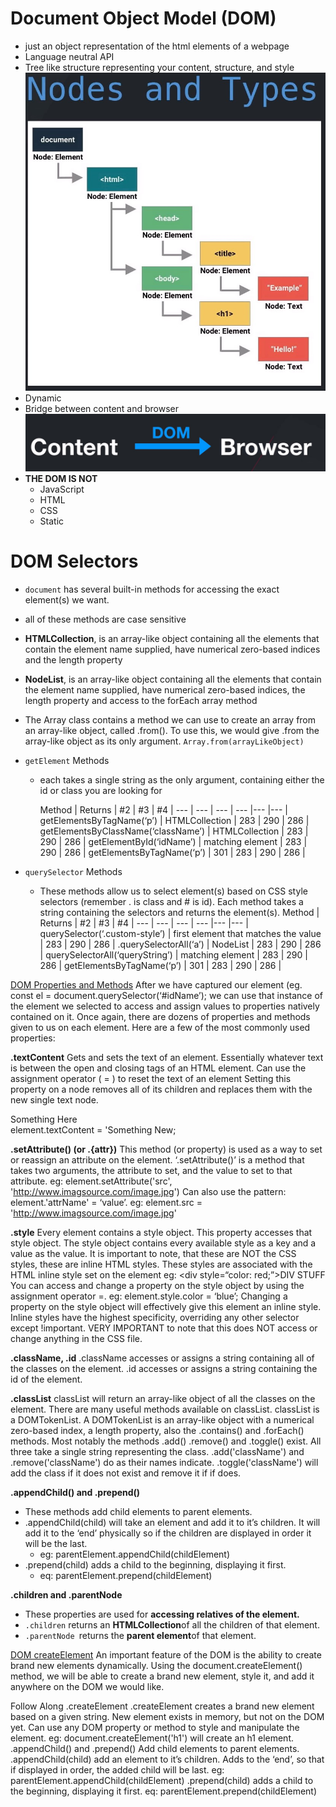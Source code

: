 # Document Object Model (DOM)

* just an object representation of the html elements of  a webpage
* Language neutral API
* Tree like structure representing your content, structure, and style
![DOM](../img/nodes.jpg)
* Dynamic
* Bridge between content and browser
![DOM](../img/dom.jpg)
* **THE DOM IS NOT**
    * JavaScript
    * HTML
    * CSS
    * Static

# DOM Selectors
* `document` has several built-in methods for accessing the exact element(s) we want.
* all of these methods are case sensitive
*  **HTMLCollection**, is an array-like object containing all the elements that contain the element name supplied, have numerical zero-based indices and the length property
*  **NodeList**, is an array-like object containing all the elements that contain the element name supplied,  have numerical zero-based indices, the length property and access to the forEach array method
* The Array class contains a method we can use to create an array from an array-like object, called .from(). To use this, we would give .from the array-like object as its only argument.
`Array.from(arrayLikeObject)`

* `getElement` Methods
    * each takes a single string as the only argument, containing either the id or class you are looking for
    
        Method | Returns | #2 | #3 | #4 |
        --- | --- | --- | --- |--- |--- |
        getElementsByTagName(‘p’) |  HTMLCollection  | 283 | 290 | 286 |
        getElementsByClassName(‘className’) | HTMLCollection | 283 | 290 | 286 |
        getElementById(‘idName’) | matching element | 283 | 290 | 286 |
        getElementsByTagName(‘p’) | 301 | 283 | 290 | 286 |

* `querySelector` Methods
    * These methods allow us to select element(s) based on CSS style selectors (remember . is class and # is id). Each method takes a string containing the selectors and returns the element(s). 
       Method | Returns | #2 | #3 | #4 |
        --- | --- | --- | --- |--- |--- |
        querySelector(‘.custom-style’) |   first element that matches the value  | 283 | 290 | 286 |
        .querySelectorAll(‘a’) | NodeList | 283 | 290 | 286 |
        querySelectorAll(‘queryString’) | matching element | 283 | 290 | 286 |
        getElementsByTagName(‘p’) | 301 | 283 | 290 | 286 |

[DOM Properties and Methods](https://www.youtube.com/watch?time_continue=2&v=cuXOWWsrcNk&feature=emb_logo)
After we have captured our element (eg. const el = document.querySelector(‘#idName’); we can use that instance of the element we selected to access and assign values to properties natively contained on it. Once again, there are dozens of properties and methods given to us on each element. Here are a few of the most commonly used properties:

**.textContent**
Gets and sets the text of an element. Essentially whatever text is between the open and closing tags of an HTML element.
Can use the assignment operator ( = ) to reset the text of an element
Setting this property on a node removes all of its children and replaces them with the new single text node.
<div>Something Here</div>
element.textContent = 'Something New;

**.setAttribute() (or .{attr})**
This method (or property) is used as a way to set or reassign an attribute on the element.
‘.setAttribute()’ is a method that takes two arguments, the attribute to set, and the value to set to that attribute.
eg: element.setAttribute('src', 'http://www.imagsource.com/image.jpg')
Can also use the pattern: element.'attrName' = ‘value’.
eg: element.src = 'http://www.imagsource.com/image.jpg'

**.style**
Every element contains a style object. This property accesses that style object. The style object contains every available style as a key and a value as the value. It is important to note, that these are NOT the CSS styles, these are inline HTML styles.
These styles are associated with the HTML inline style set on the element
eg: <div style=“color: red;”>DIV STUFF</div>
You can access and change a property on the style object by using the assignment operator =.
eg: element.style.color = ‘blue’;
Changing a property on the style object will effectively give this element an inline style.
Inline styles have the highest specificity, overriding any other selector except !important.
VERY IMPORTANT to note that this does NOT access or change anything in the CSS file.

**.className, .id**
.className accesses or assigns a string containing all of the classes on the element.
.id accesses or assigns a string containing the id of the element.

**.classList**
classList will return an array-like object of all the classes on the element. There are many useful methods available on classList.
classList is a DOMTokenList.
A DOMTokenList is an array-like object with a numerical zero-based index, a length property, also the .contains() and .forEach() methods.
Most notably the methods .add() .remove() and .toggle() exist. All three take a single string representing the class.
.add('className') and .remove('className') do as their names indicate.
.toggle('className') will add the class if it does not exist and remove it if if does.


**.appendChild() and .prepend()**
* These methods add child elements to parent elements.
* .appendChild(child) will take an element and add it to it’s children. It will add it to the ‘end’ physically so if the children are displayed in order it will be the last.
    * eg: parentElement.appendChild(childElement)
* .prepend(child) adds a child to the beginning, displaying it first.
    * eq: parentElement.prepend(childElement)


**.children and .parentNode**
* These properties are used for **accessing relatives of the element.**
* `.children` returns an **HTMLCollection**of all the children of that element.
* `.parentNode `returns the **parent element**of that element.


[DOM createElement](https://www.youtube.com/watch?time_continue=48&v=ikmnlhPDiyo&feature=emb_logo)
An important feature of the DOM is the ability to create brand new elements dynamically. Using the document.createElement() method, we will be able to create a brand new element, style it, and add it anywhere on the DOM we would like.

Follow Along
.createElement
.createElement creates a brand new element based on a given string.
New element exists in memory, but not on the DOM yet.
Can use any DOM property or method to style and manipulate the element.
eg: document.createElement('h1') will create an h1 element.
.appendChild() and .prepend()
Add child elements to parent elements.
.appendChild(child) add an element to it’s children. Adds to the ‘end’, so that if displayed in order, the added child will be last.
eg: parentElement.appendChild(childElement)
.prepend(child) adds a child to the beginning, displaying it first.
eq: parentElement.prepend(childElement)